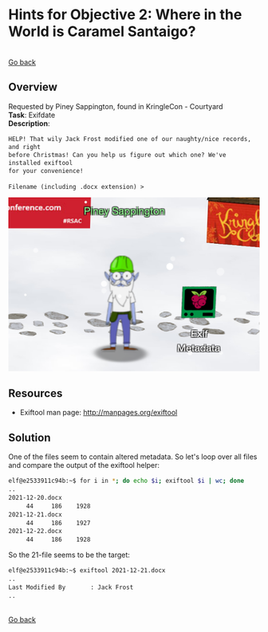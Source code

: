 # Hints for Objective 2: Where in the World is Caramel Santaigo?

<br>[Go back](Hints.md)

## Overview
Requested by Piney Sappington, found in KringleCon - Courtyard
<br>
**Task**: Exifdate  
**Description**: 

```
HELP! That wily Jack Frost modified one of our naughty/nice records, and right 
before Christmas! Can you help us figure out which one? We've installed exiftool
for your convenience!

Filename (including .docx extension) > 
```

![Piney Sappington](/Piney_Sappington.png)

## Resources
* Exiftool man page: http://manpages.org/exiftool

## Solution

One of the files seem to contain altered metadata. So let's loop over all files and compare the output of the exiftool helper:

``` bash
elf@e2533911c94b:~$ for i in *; do echo $i; exiftool $i | wc; done
..
2021-12-20.docx
     44     186    1928
2021-12-21.docx
     44     186    1927
2021-12-22.docx
     44     186    1928
```

So the 21-file seems to be the target:

``` bash
elf@e2533911c94b:~$ exiftool 2021-12-21.docx
..
Last Modified By       : Jack Frost
..
```

<br>[Go back](Hints.md)
